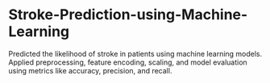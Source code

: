 # Stroke-Prediction-using-Machine-Learning
Predicted the likelihood of stroke in patients using machine learning models. Applied preprocessing, feature encoding, scaling, and model evaluation using metrics like accuracy, precision, and recall.
